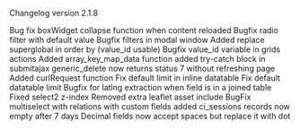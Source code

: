 Changelog version 2.1.8
 
Bug fix boxWidget collapse function when content reloaded
Bugfix radio filter with default value
Bugfix filters in modal window
Added replace superglobal in order by (value_id usable)
Bugfix value_id variable in grids actions
Added array_key_map_data function
added try-catch block in submitajax
generic_delete now returns status 7 without refreshing page
Added curlRequest function
Fix default limit in inline datatable
Fix default datatable limit
Bugfix for latlng extraction when field is in a joined table
Fixed select2 z-index
Removed extra leaflet asset include
BugFix multiselect with relations with custom fields added
ci_sessions records now empty after 7 days
Decimal fields now accept spaces but replace it with dot
